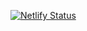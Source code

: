 [![Netlify Status](https://api.netlify.com/api/v1/badges/a5a80fe8-6d0c-4224-9df9-6b93551c1214/deploy-status)](https://app.netlify.com/sites/elated-snyder-585c23/deploys)